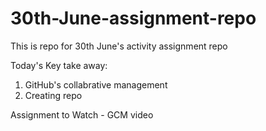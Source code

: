 # 30th-June-assignment-repo

This is repo for 30th June's activity assignment repo

Today's Key take away:
1. GitHub's collabrative management
2. Creating repo

Assignment to Watch - GCM video
